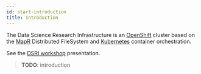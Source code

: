 ```yaml
---
id: start-introduction
title: Introduction
---
```


The Data Science Research Infrastructure is an [OpenShift](https://www.openshift.com/) cluster based on the [MapR](https://mapr.com/) Distributed FileSystem and [Kubernetes](https://kubernetes.io/) container orchestration.

See the [DSRI workshop](/img/dsri_openshift_workshop.pdf) presentation.

> **TODO**: introduction

